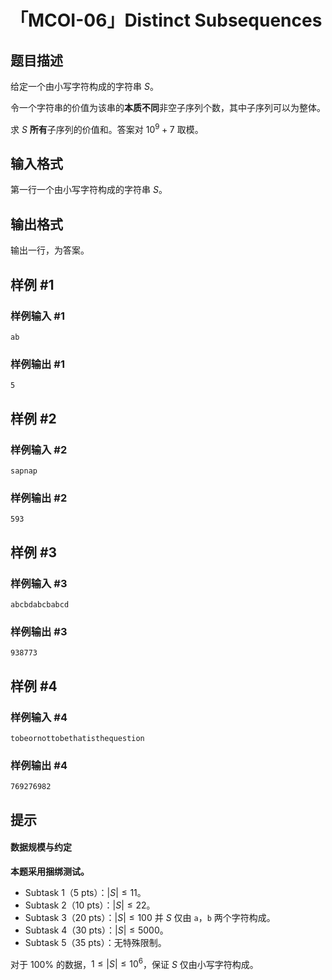 # 「MCOI-06」Distinct Subsequences

## 题目描述

给定一个由小写字符构成的字符串 $S$。

令一个字符串的价值为该串的**本质不同**非空子序列个数，其中子序列可以为整体。

求 $S$ **所有**子序列的价值和。答案对 $10^9+7$ 取模。

## 输入格式

第一行一个由小写字符构成的字符串 $S$。

## 输出格式

输出一行，为答案。

## 样例 #1

### 样例输入 #1
```
ab
```

### 样例输出 #1

```
5
```

## 样例 #2

### 样例输入 #2
```
sapnap
```

### 样例输出 #2

```
593
```

## 样例 #3

### 样例输入 #3
```
abcbdabcbabcd
```

### 样例输出 #3

```
938773
```

## 样例 #4

### 样例输入 #4
```
tobeornottobethatisthequestion
```

### 样例输出 #4

```
769276982
```

## 提示

#### 数据规模与约定

**本题采用捆绑测试。**

 - Subtask 1（5 pts）：$|S|\le 11$。
 - Subtask 2（10 pts）：$|S|\le 22$。
 - Subtask 3（20 pts）：$|S|\le 100$ 并 $S$ 仅由 `a`，`b` 两个字符构成。
 - Subtask 4（30 pts）：$|S|\le 5000$。
 - Subtask 5（35 pts）：无特殊限制。

对于 $100\%$ 的数据，$1\le |S|\le 10^6$，保证 $S$ 仅由小写字符构成。
